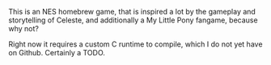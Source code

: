 This is an NES homebrew game, that is inspired a lot by the gameplay and storytelling of Celeste, and additionally a My Little Pony fangame, because why not?

Right now it requires a custom C runtime to compile, which I do not yet have on Github. Certainly a TODO.
